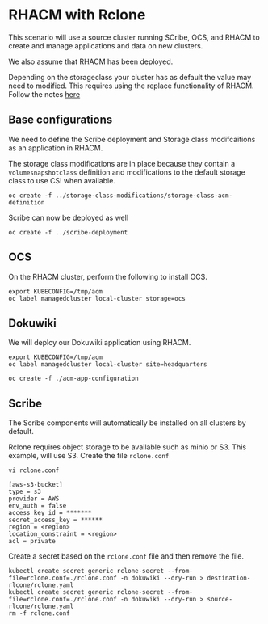 # RHACM with Rclone
This scenario will use a source cluster running SCribe, OCS, and RHACM to create and manage applications
and data on new clusters.

We also assume that RHACM has been deployed.

Depending on the storageclass your cluster has as default the value may need to modified. 
This requires using the replace functionality of RHACM. Follow the notes [here](https://access.redhat.com/documentation/en-us/red_hat_advanced_cluster_management_for_kubernetes/2.1/html/manage_applications/managing-applications#subscribing-git-resources)

## Base configurations
We need to define the Scribe deployment and Storage class modifcaitions as an application in RHACM.

The storage class modifications are in place because they contain a `volumesnapshotclass` definition and
modifications to the default storage class to use CSI when available.

```
oc create -f ../storage-class-modifications/storage-class-acm-definition
```

Scribe can now be deployed as well
```
oc create -f ../scribe-deployment
```

## OCS
On the RHACM cluster, perform the following to install OCS.

```
export KUBECONFIG=/tmp/acm
oc label managedcluster local-cluster storage=ocs
```

## Dokuwiki
We will deploy our Dokuwiki application using RHACM.

```
export KUBECONFIG=/tmp/acm
oc label managedcluster local-cluster site=headquarters
```

```
oc create -f ./acm-app-configuration
```

## Scribe
The Scribe components will automatically be installed on all clusters by default.

Rclone requires object storage to be available such as minio or S3. This example, 
will use S3. Create the file `rclone.conf`

```
vi rclone.conf

[aws-s3-bucket]
type = s3
provider = AWS
env_auth = false
access_key_id = *******
secret_access_key = ******
region = <region>
location_constraint = <region>
acl = private
```

Create a secret based on the `rclone.conf` file and then remove the file.
```
kubectl create secret generic rclone-secret --from-file=rclone.conf=./rclone.conf -n dokuwiki --dry-run > destination-rlcone/rclone.yaml
kubectl create secret generic rclone-secret --from-file=rclone.conf=./rclone.conf -n dokuwiki --dry-run > source-rlcone/rclone.yaml
rm -f rclone.conf
```

